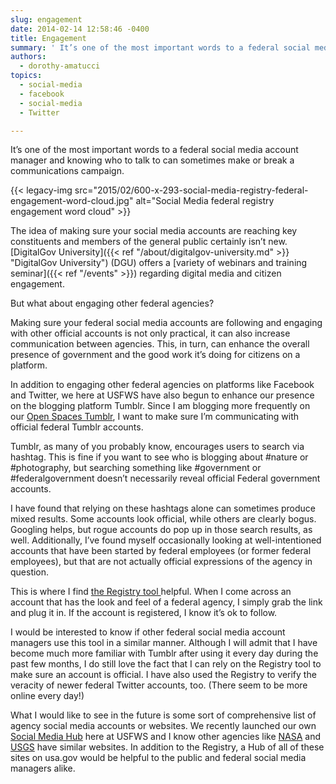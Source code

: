 ```yaml
---
slug: engagement
date: 2014-02-14 12:58:46 -0400
title: Engagement
summary: ' It’s one of the most important words to a federal social media account manager and knowing who to talk to can sometimes make or break a communications campaign. The idea of making sure your social media accounts are reaching key constituents and members of'
authors:
  - dorothy-amatucci
topics:
  - social-media
  - facebook
  - social-media
  - Twitter

---
```


It’s one of the most important words to a federal social media account manager and knowing who to talk to can sometimes make or break a communications campaign.

{{< legacy-img src="2015/02/600-x-293-social-media-registry-federal-engagement-word-cloud.jpg" alt="Social Media federal registry engagement word cloud" >}}

The idea of making sure your social media accounts are reaching key constituents and members of the general public certainly isn’t new. [DigitalGov University]({{< ref "/about/digitalgov-university.md" >}} "DigitalGov University") (DGU) offers a [variety of webinars and training seminar]({{< ref "/events" >}}) regarding digital media and citizen engagement.

But what about engaging other federal agencies?

Making sure your federal social media accounts are following and engaging with other official accounts is not only practical, it can also increase communication between agencies. This, in turn, can enhance the overall presence of government and the good work it’s doing for citizens on a platform.

In addition to engaging other federal agencies on platforms like Facebook and Twitter, we here at USFWS have also begun to enhance our presence on the blogging platform Tumblr. Since I am blogging more frequently on our [Open Spaces Tumblr](http://usfws.tumblr.com/), I want to make sure I’m communicating with official federal Tumblr accounts.

Tumblr, as many of you probably know, encourages users to search via hashtag. This is fine if you want to see who is blogging about #nature or #photography, but searching something like #government or #federalgovernment doesn’t necessarily reveal official Federal government accounts.

I have found that relying on these hashtags alone can sometimes produce mixed results. Some accounts look official, while others are clearly bogus. Googling helps, but rogue accounts do pop up in those search results, as well. Additionally, I’ve found myself occasionally looking at well-intentioned accounts that have been started by federal employees (or former federal employees), but that are not actually official expressions of the agency in question.

This is where I find <a href="http://www.usa.gov/Contact/verify-social-media.shtml" target="_blank">the Registry tool </a>helpful. When I come across an account that has the look and feel of a federal agency, I simply grab the link and plug it in. If the account is registered, I know it’s ok to follow.

I would be interested to know if other federal social media account managers use this tool in a similar manner. Although I will admit that I have become much more familiar with Tumblr after using it every day during the past few months, I do still love the fact that I can rely on the Registry tool to make sure an account is official. I have also used the Registry to verify the veracity of newer federal Twitter accounts, too. (There seem to be more online every day!)

What I would like to see in the future is some sort of comprehensive list of agency social media accounts or websites. We recently launched our own [Social Media Hub](http://www.fws.gov/home/socialmedia/) here at USFWS and I know other agencies like [NASA](http://www.nasa.gov/socialmedia/#.UuvJuxBdWSo) and [USGS](http://www.usgs.gov/socialmedia/) have similar websites. In addition to the Registry, a Hub of all of these sites on usa.gov would be helpful to the public and federal social media managers alike.
